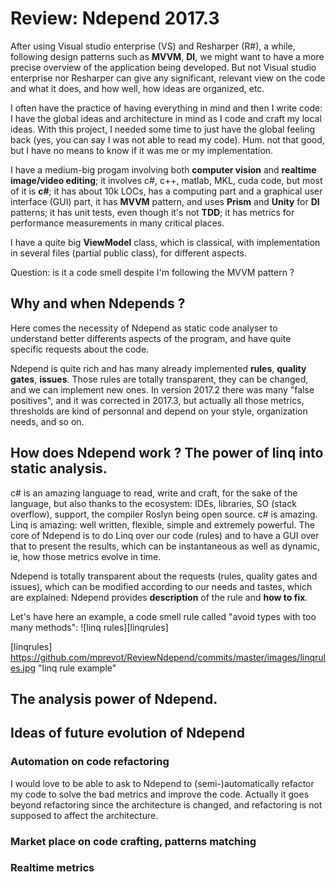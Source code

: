 # Review: Ndepend 2017.3

After using Visual studio enterprise (VS) and Resharper (R#), a while, following design patterns such as **MVVM**, **DI**, we might want to have a more precise overview of the application being developed. But not Visual studio enterprise nor Resharper can give any significant, relevant view on the code and what it does, and how well, how ideas are organized, etc.

I often have the practice of having everything in mind and then I write code: I have the global ideas and architecture in mind as I code and craft my local ideas. With this project, I needed some time to just have the global feeling back (yes, you can say I was not able to read my code). Hum. not that good, but I have no means to know if it was me or my implementation.

I have a medium-big progam involving both **computer vision** and **realtime image/video editing**; it involves c#, c++, matlab, MKL, cuda code, but most of it is **c#**; it has about 10k LOCs, has a computing part and a graphical user interface (GUI) part, it has **MVVM** pattern, and uses **Prism** and **Unity** for **DI** patterns; it has unit tests, even though it's not **TDD**; it has metrics for performance measurements in many critical places.

I have a quite big **ViewModel** class, which is classical, with implementation in several files (partial public class), for different aspects.

Question: is it a code smell despite I'm following the MVVM pattern ?

## Why and when Ndepends ?

Here comes the necessity of Ndepend as static code analyser to understand better differents aspects of the program, and have quite specific requests about the code.

Ndepend is quite rich and has many already implemented **rules**, **quality gates**, **issues**. Those rules are totally transparent, they can be changed, and we can implement new ones. In version 2017.2 there was many "false positives", and it was corrected in 2017.3, but actually all those metrics, thresholds are kind of personnal and depend on your style, organization needs, and so on.

## How does Ndepend work ? The power of linq into static analysis.

c# is an amazing language to read, write and craft, for the sake of the language, but also thanks to the ecosystem: IDEs, libraries, SO (stack overflow), support, the compiler Roslyn being open source. c# is amazing. Linq is amazing: well written, flexible, simple and extremely powerful. The core of Ndepend is to do Linq over our code (rules) and to have a GUI over that to present the results, which can be instantaneous as well as dynamic, ie, how those metrics evolve in time.

Ndepend is totally transparent about the requests (rules, quality gates and issues), which can be modified according to our needs and tastes, which are explained: Ndepend provides **description** of the rule and **how to fix**.

Let's have here an example, a code smell rule called "avoid types with too many methods": ![linq rules][linqrules]

[linqrules] https://github.com/mprevot/ReviewNdepend/commits/master/images/linqrules.jpg "linq rule example"

## The analysis power of Ndepend.




## Ideas of future evolution of Ndepend

### Automation on code refactoring

I would love to be able to ask to Ndepend to (semi-)automatically refactor my code to solve the bad metrics and improve the code. Actually it goes beyond refactoring since the architecture is changed, and refactoring is not supposed to affect the architecture.

### Market place on code crafting, patterns matching

### Realtime metrics



